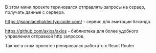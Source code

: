 В этом мини проекте териновался отправлять запросы на сервер, получать данные с сервера. 

https://jsonplaceholder.typicode.com/ - сервис для эмитации бэкэнда. 

https://github.com/axios/axios - библиотека для более удобного управления отправкой http запросов. 

Так же в этом проекте тренировался работать с React Router